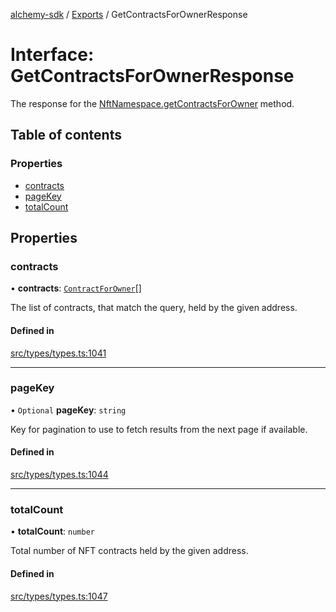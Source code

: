 [alchemy-sdk](../README.md) / [Exports](../modules.md) / GetContractsForOwnerResponse

# Interface: GetContractsForOwnerResponse

The response for the [NftNamespace.getContractsForOwner](../classes/NftNamespace.md#getcontractsforowner) method.

## Table of contents

### Properties

- [contracts](GetContractsForOwnerResponse.md#contracts)
- [pageKey](GetContractsForOwnerResponse.md#pagekey)
- [totalCount](GetContractsForOwnerResponse.md#totalcount)

## Properties

### contracts

• **contracts**: [`ContractForOwner`](ContractForOwner.md)[]

The list of contracts, that match the query, held by the given address.

#### Defined in

[src/types/types.ts:1041](https://github.com/alchemyplatform/alchemy-sdk-js/blob/8dc500a/src/types/types.ts#L1041)

___

### pageKey

• `Optional` **pageKey**: `string`

Key for pagination to use to fetch results from the next page if available.

#### Defined in

[src/types/types.ts:1044](https://github.com/alchemyplatform/alchemy-sdk-js/blob/8dc500a/src/types/types.ts#L1044)

___

### totalCount

• **totalCount**: `number`

Total number of NFT contracts held by the given address.

#### Defined in

[src/types/types.ts:1047](https://github.com/alchemyplatform/alchemy-sdk-js/blob/8dc500a/src/types/types.ts#L1047)
